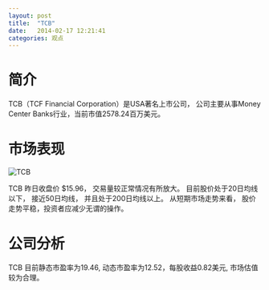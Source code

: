 ```yaml
---
layout: post
title:  "TCB"
date:   2014-02-17 12:21:41
categories: 观点
---
```


# 简介
TCB（TCF Financial Corporation）是USA著名上市公司，
公司主要从事Money Center Banks行业，当前市值2578.24百万美元。

# 市场表现

![TCB](http://finviz.com/chart.ashx?t=TCB&ty=c&ta=1&p=d&s=l)

TCB 昨日收盘价 $15.96，
交易量较正常情况有所放大。
目前股价处于20日均线以下，
接近50日均线，
并且处于200日均线以上。
从短期市场走势来看，
股价走势平稳，投资者应减少无谓的操作。

# 公司分析
TCB 目前静态市盈率为19.46, 动态市盈率为12.52，每股收益0.82美元,
市场估值较为合理。

